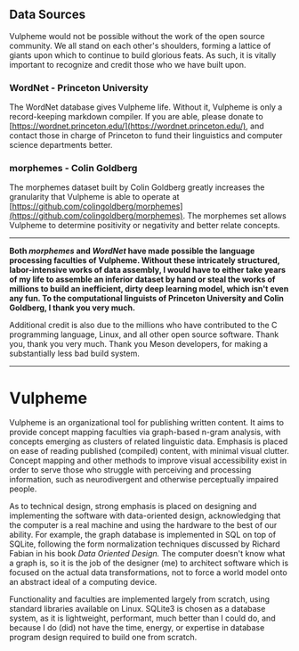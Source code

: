 ## Data Sources
Vulpheme would not be possible without the work of the open source community. We all stand on each other's shoulders, forming a lattice of giants upon which to continue to build glorious feats. As such, it is vitally important to recognize and credit those who we have built upon.
### WordNet - Princeton University
The WordNet database gives Vulpheme life. Without it, Vulpheme is only a record-keeping markdown compiler. If you are able, please donate to [https://wordnet.princeton.edu/](https://wordnet.princeton.edu/), and contact those in charge of Princeton to fund their linguistics and computer science departments better.
### morphemes - Colin Goldberg
The morphemes dataset built by Colin Goldberg greatly increases the granularity that Vulpheme is able to operate at [https://github.com/colingoldberg/morphemes](https://github.com/colingoldberg/morphemes). The morphemes set allows Vulpheme to determine positivity or negativity and better relate concepts.

---

**Both *morphemes* and *WordNet* have made possible the language processing faculties of Vulpheme. Without these intricately structured, labor-intensive works of data assembly, I would have to either take years of my life to assemble an inferior dataset by hand or steal the works of millions to build an inefficient, dirty deep learning model, which isn't even any fun. To the computational linguists of Princeton University and Colin Goldberg, I thank you very much.**

Additional credit is also due to the millions who have contributed to the C programming language, Linux, and all other open source software. Thank you, thank you very much. Thank you Meson developers, for making a substantially less bad build system.

---
# Vulpheme
Vulpheme is an organizational tool for publishing written content. It aims to provide concept mapping faculties via graph-based n-gram analysis, with concepts emerging as clusters of related linguistic data. Emphasis is placed on ease of reading published (compiled) content, with minimal visual clutter. Concept mapping and other methods to improve visual accessibility exist in order to serve those who struggle with perceiving and processing information, such as neurodivergent and otherwise perceptually impaired people.

As to technical design, strong emphasis is placed on designing and implementing the software with data-oriented design, acknowledging that the computer is a real machine and using the hardware to the best of our ability. For example, the graph database is implemented in SQL on top of SQLite, following the form normalization techniques discussed by Richard Fabian in his book *Data Oriented Design.* The computer doesn't know what a graph is, so it is the job of the designer (me) to architect software which is focused on the actual data transformations, not to force a world model onto an abstract ideal of a computing device.

Functionality and faculties are implemented largely from scratch, using standard libraries available on Linux. SQLite3 is chosen as a database system, as it is lightweight, performant, much better than I could do, and because I do (did) not have the time, energy, or expertise in database program design required to build one from scratch.
